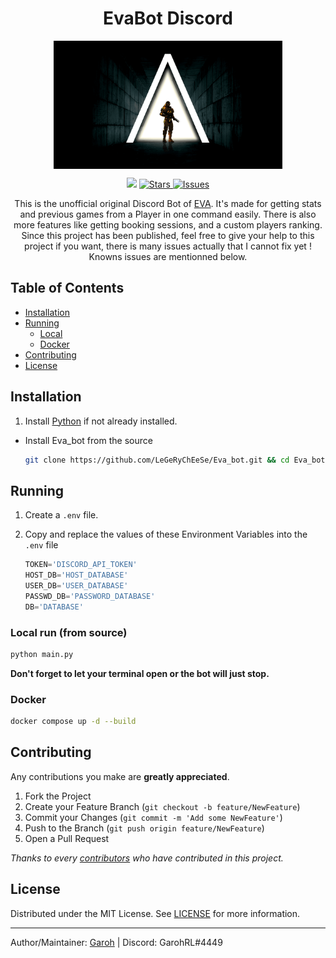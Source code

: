<h1 align='center'>EvaBot Discord</h1>
<p align="center">
<img src="https://github.com/LeGeRyChEeSe/Eva_bot/blob/main/assets/Images/Alpha-afterH.ab8f1852.png?raw=true" align="center" height=205 alt="evabot" />
</p>
<p align="center">
<img src='https://visitor-badge.laobi.icu/badge?page_id=LeGeRyChEeSe.evabot'>
<a href="https://github.com/LeGeRyChEeSe/evabot/stargazers">
<img src="https://img.shields.io/github/stars/LeGeRyChEeSe/evabot" alt="Stars"/>
</a>
<a href="https://github.com/LeGeRyChEeSe/evabot/issues">
<img src="https://img.shields.io/github/issues/LeGeRyChEeSe/evabot" alt="Issues"/>
</a>

<p align="center">
This is the unofficial original Discord Bot of <a href="https://www.eva.gg/">EVA</a>.
It's made for getting stats and previous games from a Player in one command easily. There is also more features like getting booking sessions, and a custom players ranking. Since this project has been published, feel free to give your help to this project if you want, there is many issues actually that I cannot fix yet ! Knowns issues are mentionned below.
<p align="center">

## Table of Contents
- [Installation](#installation)
- [Running](#running)
    - [Local](#local-run-from-source)
    - [Docker](#docker)
- [Contributing](#contributing)
- [License](#license)

## Installation

1. Install [Python](https://www.python.org/downloads/) if not already installed.

- Install Eva_bot from the source
    ```bash
    git clone https://github.com/LeGeRyChEeSe/Eva_bot.git && cd Eva_bot && pip install -r requirements.txt
    ```

## Running

1. Create a `.env` file.

2. Copy and replace the values of these Environment Variables into the `.env` file
    ```python
    TOKEN='DISCORD_API_TOKEN'
    HOST_DB='HOST_DATABASE'
    USER_DB='USER_DATABASE'
    PASSWD_DB='PASSWORD_DATABASE'
    DB='DATABASE'
    ```
### Local run (from source)
```bash
python main.py
```
**Don't forget to let your terminal open or the bot will just stop.**
### Docker

```bash
docker compose up -d --build
```

## Contributing

Any contributions you make are **greatly appreciated**.

1. Fork the Project
2. Create your Feature Branch (`git checkout -b feature/NewFeature`)
3. Commit your Changes (`git commit -m 'Add some NewFeature'`)
4. Push to the Branch (`git push origin feature/NewFeature`)
5. Open a Pull Request


*Thanks to every [contributors](https://github.com/LeGeRyChEeSe/Eva_bot/graphs/contributors) who have contributed in this project.*

## License

Distributed under the MIT License. See [LICENSE](https://github.com/LeGeRyChEeSe/Eva_bot/blob/main/LICENSE) for more information.

-----
Author/Maintainer: [Garoh](https://github.com/LeGeRyChEeSe/) | Discord: GarohRL#4449
